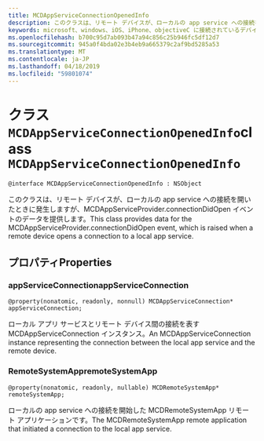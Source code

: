 ```yaml
---
title: MCDAppServiceConnectionOpenedInfo
description: このクラスは、リモート デバイスが、ローカルの app service への接続を開いたときに発生しますが、MCDAppServiceProvider.connectionDidOpen イベントのデータを提供します。
keywords: microsoft、windows、iOS、iPhone、objectiveC に接続されているデバイス、プロジェクトのローマ
ms.openlocfilehash: b700c95d7ab093b47a94c856c25b946fc5df12d7
ms.sourcegitcommit: 945a0f4bda02e3b4eb9a665379c2af9bd5285a53
ms.translationtype: MT
ms.contentlocale: ja-JP
ms.lasthandoff: 04/18/2019
ms.locfileid: "59801074"
---
```

# <a name="class-mcdappserviceconnectionopenedinfo"></a><span data-ttu-id="41e47-104">クラス `MCDAppServiceConnectionOpenedInfo`</span><span class="sxs-lookup"><span data-stu-id="41e47-104">class `MCDAppServiceConnectionOpenedInfo`</span></span> 

```
@interface MCDAppServiceConnectionOpenedInfo : NSObject
```  

<span data-ttu-id="41e47-105">このクラスは、リモート デバイスが、ローカルの app service への接続を開いたときに発生しますが、MCDAppServiceProvider.connectionDidOpen イベントのデータを提供します。</span><span class="sxs-lookup"><span data-stu-id="41e47-105">This class provides data for the MCDAppServiceProvider.connectionDidOpen event, which is raised when a remote device opens a connection to a local app service.</span></span>

## <a name="properties"></a><span data-ttu-id="41e47-106">プロパティ</span><span class="sxs-lookup"><span data-stu-id="41e47-106">Properties</span></span>

### <a name="appserviceconnection"></a><span data-ttu-id="41e47-107">appServiceConnection</span><span class="sxs-lookup"><span data-stu-id="41e47-107">appServiceConnection</span></span>
`@property(nonatomic, readonly, nonnull) MCDAppServiceConnection* appServiceConnection;`

<span data-ttu-id="41e47-108">ローカル アプリ サービスとリモート デバイス間の接続を表す MCDAppServiceConnection インスタンス。</span><span class="sxs-lookup"><span data-stu-id="41e47-108">An MCDAppServiceConnection instance representing the connection between the local app service and the remote device.</span></span>

### <a name="remotesystemapp"></a><span data-ttu-id="41e47-109">RemoteSystemApp</span><span class="sxs-lookup"><span data-stu-id="41e47-109">remoteSystemApp</span></span>
`@property(nonatomic, readonly, nullable) MCDRemoteSystemApp* remoteSystemApp;`

<span data-ttu-id="41e47-110">ローカルの app service への接続を開始した MCDRemoteSystemApp リモート アプリケーションです。</span><span class="sxs-lookup"><span data-stu-id="41e47-110">The MCDRemoteSystemApp remote application that initiated a connection to the local app service.</span></span>